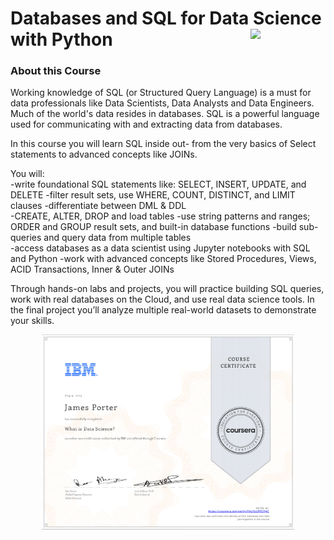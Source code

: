 # Databases and SQL for Data Science with Python   <img src="https://raw.githubusercontent.com/roshangrewal/IBM-Data-Science-Professional-Certification/master/IBM-Banner.png" align="right" width="120" />

### About this Course
Working knowledge of SQL (or Structured Query Language) is a must for data professionals like Data Scientists, Data Analysts and Data Engineers. Much of the world's data resides in databases. SQL is a powerful language used for communicating with and extracting data from databases.  

In this course you will learn SQL inside out- from the very basics of Select statements to advanced concepts like JOINs.  

You will:  
-write foundational SQL statements like: SELECT, INSERT, UPDATE, and DELETE 
-filter result sets, use WHERE, COUNT, DISTINCT, and LIMIT clauses 
-differentiate between DML & DDL  
-CREATE, ALTER, DROP and load tables 
-use string patterns and ranges; ORDER and GROUP result sets, and built-in database functions 
-build sub-queries and query data from multiple tables  
-access databases as a data scientist using Jupyter notebooks with SQL and Python 
-work with advanced concepts like Stored Procedures, Views, ACID Transactions, Inner & Outer JOINs 

Through hands-on labs and projects, you will practice building SQL queries, work with real databases on the Cloud, and use real data science tools. In the final project you’ll analyze multiple real-world datasets to demonstrate your skills.

<p align="center">
<img src="/IBM_Courses/What_is_Data_Science/What_Data_Science.png" width=80% height=80%>


